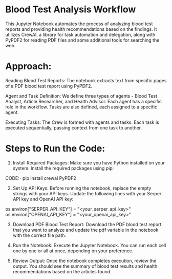 # Blood Test Analysis Workflow
This Jupyter Notebook automates the process of analyzing blood test reports and providing health recommendations based on the findings. It utilizes CrewAI, a library for task automation and delegation, along with PyPDF2 for reading PDF files and some additional tools for searching the web.

# Approach:
Reading Blood Test Reports: The notebook extracts text from specific pages of a PDF blood test report using PyPDF2.

Agent and Task Definition: We define three types of agents - Blood Test Analyst, Article Researcher, and Health Advisor. Each agent has a specific role in the workflow. Tasks are also defined, each assigned to a specific agent.

Executing Tasks: The Crew is formed with agents and tasks. Each task is executed sequentially, passing context from one task to another.

# Steps to Run the Code:
1) Install Required Packages: Make sure you have Python installed on your system. Install the required packages using pip:

CODE:- 
pip install crewai PyPDF2

2) Set Up API Keys: Before running the notebook, replace the empty strings with your API keys. Update the following lines with your Serper API key and OpenAI API key:

os.environ["SERPER_API_KEY"] = "<your_serper_api_key>"
os.environ["OPENAI_API_KEY"] = "<your_openai_api_key>"

3) Download PDF Blood Test Report: Download the PDF blood test report that you want to analyze and update the pdf variable in the notebook with the correct file path.

4) Run the Notebook: Execute the Jupyter Notebook. You can run each cell one by one or all at once, depending on your preference.

5) Review Output: Once the notebook completes execution, review the output. You should see the summary of blood test results and health recommendations based on the articles found.
